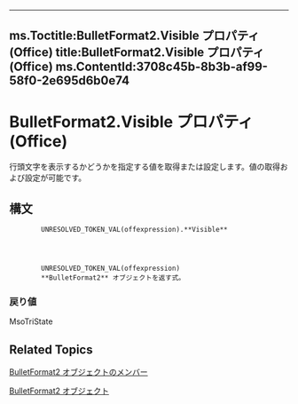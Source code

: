 

---
ms.Toctitle:BulletFormat2.Visible プロパティ (Office)
title:BulletFormat2.Visible プロパティ (Office)
ms.ContentId:3708c45b-8b3b-af99-58f0-2e695d6b0e74
---
# BulletFormat2.Visible プロパティ (Office)




行頭文字を表示するかどうかを指定する値を取得または設定します。値の取得および設定が可能です。

## 構文

            UNRESOLVED_TOKEN_VAL(offexpression).**Visible**




            UNRESOLVED_TOKEN_VAL(offexpression)
            **BulletFormat2** オブジェクトを返す式。

### 戻り値
MsoTriState





## Related Topics

[BulletFormat2 オブジェクトのメンバー](1a86b4e3-0c8c-1900-708f-37486bf71169.md)

[BulletFormat2 オブジェクト](ad4c2a05-c34d-fbd4-6b12-3153b94d2c4e.md)




